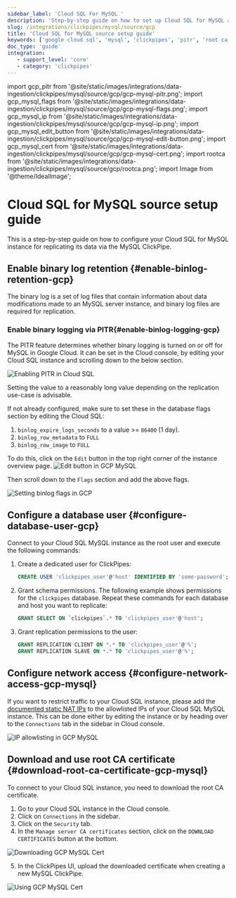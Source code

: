 ```yaml
---
sidebar_label: 'Cloud SQL For MySQL '
description: 'Step-by-step guide on how to set up Cloud SQL for MySQL as a source for ClickPipes'
slug: /integrations/clickpipes/mysql/source/gcp
title: 'Cloud SQL for MySQL source setup guide'
keywords: ['google cloud sql', 'mysql', 'clickpipes', 'pitr', 'root ca certificate']
doc_type: 'guide'
integration:
   - support_level: 'core'
   - category: 'clickpipes'
---
```


import gcp_pitr from '@site/static/images/integrations/data-ingestion/clickpipes/mysql/source/gcp/gcp-mysql-pitr.png';
import gcp_mysql_flags from '@site/static/images/integrations/data-ingestion/clickpipes/mysql/source/gcp/gcp-mysql-flags.png';
import gcp_mysql_ip from '@site/static/images/integrations/data-ingestion/clickpipes/mysql/source/gcp/gcp-mysql-ip.png';
import gcp_mysql_edit_button from '@site/static/images/integrations/data-ingestion/clickpipes/mysql/source/gcp/gcp-mysql-edit-button.png';
import gcp_mysql_cert from '@site/static/images/integrations/data-ingestion/clickpipes/mysql/source/gcp/gcp-mysql-cert.png';
import rootca from '@site/static/images/integrations/data-ingestion/clickpipes/mysql/source/gcp/rootca.png';
import Image from '@theme/IdealImage';

# Cloud SQL for MySQL source setup guide

This is a step-by-step guide on how to configure your Cloud SQL for MySQL instance for replicating its data via the MySQL ClickPipe.

## Enable binary log retention {#enable-binlog-retention-gcp}
The binary log is a set of log files that contain information about data modifications made to an MySQL server instance, and binary log files are required for replication.

### Enable binary logging via PITR{#enable-binlog-logging-gcp}
The PITR feature determines whether binary logging is turned on or off for MySQL in Google Cloud. It can be set in the Cloud console, by editing your Cloud SQL instance and scrolling down to the below section.

<Image img={gcp_pitr} alt="Enabling PITR in Cloud SQL" size="lg" border/>

Setting the value to a reasonably long value depending on the replication use-case is advisable.

If not already configured, make sure to set these in the database flags section by editing the Cloud SQL:
1. `binlog_expire_logs_seconds` to a value >= `86400` (1 day).
2. `binlog_row_metadata` to `FULL`
3. `binlog_row_image` to `FULL`

To do this, click on the `Edit` button in the top right corner of the instance overview page.
<Image img={gcp_mysql_edit_button} alt="Edit button in GCP MySQL" size="lg" border/>

Then scroll down to the `Flags` section and add the above flags.

<Image img={gcp_mysql_flags} alt="Setting binlog flags in GCP" size="lg" border/>

## Configure a database user {#configure-database-user-gcp}

Connect to your Cloud SQL MySQL instance as the root user and execute the following commands:

1. Create a dedicated user for ClickPipes:

    ```sql
    CREATE USER 'clickpipes_user'@'host' IDENTIFIED BY 'some-password';
    ```

2. Grant schema permissions. The following example shows permissions for the `clickpipes` database. Repeat these commands for each database and host you want to replicate:

    ```sql
    GRANT SELECT ON `clickpipes`.* TO 'clickpipes_user'@'host';
    ```

3. Grant replication permissions to the user:

    ```sql
    GRANT REPLICATION CLIENT ON *.* TO 'clickpipes_user'@'%';
    GRANT REPLICATION SLAVE ON *.* TO 'clickpipes_user'@'%';
    ```

## Configure network access {#configure-network-access-gcp-mysql}

If you want to restrict traffic to your Cloud SQL instance, please add the [documented static NAT IPs](../../index.md#list-of-static-ips) to the allowlisted IPs of your Cloud SQL MySQL instance.
This can be done either by editing the instance or by heading over to the `Connections` tab in the sidebar in Cloud console.

<Image img={gcp_mysql_ip} alt="IP allowlisting in GCP MySQL" size="lg" border/>

## Download and use root CA certificate {#download-root-ca-certificate-gcp-mysql}
To connect to your Cloud SQL instance, you need to download the root CA certificate.

1. Go to your Cloud SQL instance in the Cloud console.
2. Click on `Connections` in the sidebar.
3. Click on the `Security` tab.
4. In the `Manage server CA certificates` section, click on the `DOWNLOAD CERTIFICATES` button at the bottom.

<Image img={gcp_mysql_cert} alt="Downloading GCP MySQL Cert" size="lg" border/>

5. In the ClickPipes UI, upload the downloaded certificate when creating a new MySQL ClickPipe.

<Image img={rootca} alt="Using GCP MySQL Cert" size="lg" border/>
